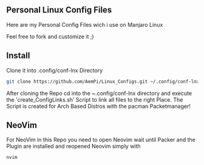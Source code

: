 ## Personal Linux Config Files

Here are my Personal Config Files wich i use on Manjaro Linux

Feel free to fork and customize it ;)

## Install

Clone it into .config/conf-lnx Directory

```Bash
git clone https://github.com/AemPi/Linux_Configs.git ~/.config/conf-lnx
```

After cloning the Repo cd into the ~.config/conf-lnx directory and execute the 'create_ConfigLinks.sh' Script to link all files to the right Place.
The Script is created for Arch Based Distros with the pacman Packetmanager!

## NeoVim

For NeoVim in this Repo you need to open Neovim wait until Packer and the Plugin are installed
and reopened Neovim simply with

```Bash
nvim
```
